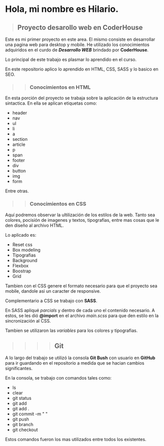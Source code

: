 # Hola, mi nombre es Hilario.

>## Proyecto desarollo web en CoderHouse


Este es mi primer proyecto en este area. El mismo consiste en desarrollar una pagina web para desktop y mobile. He utilizado los conocimientos adquiridos en el curdo de ***Desarrollo WEB*** brindado por **CoderHouse**.

Lo principal de este trabajo es plasmar lo aprendido en el curso.

En este repositorio aplico lo aprendido en HTML, CSS, SASS y lo basico en SEO.



>> ### Conocimientos en HTML
 
 En esta porción del proyecto se trabaja sobre la aplicación de la estructura sintactica. En ella se aplican etiquetas como:

- header
- nav
- ul
- li
- a 
- section
- article
- p
- span
- footer
- div
- button
- img
- form

Entre otras. 

>> ### Conocimientos en CSS

Aquí podremos observar la ultilización de los estilos de la web. Tanto sea colores, pocisión de imagenes y textos, tipografias, entre mas cosas que le den diseño al archivo HTML.

Lo aplicado es:

- Reset css
- Box modeling
- Tipografias
- Background 
- Flexbox
- Boostrap
- Grid

Tambien con el CSS genere el formato necesario para que el proyecto sea mobile, dandole asi un caracter de responsive. 


Complementario a CSS se trabajo con **SASS**.

En SASS apliqué *parcials* y dentro de cada uno el contenido necesario. A estos, se les dió **@import** en el archivo *main.scss* para que den estilo en la sincronización al CSS. 

Tambien se utilizaron las *variables* para los colores y tipografias.

>>>> ## Git

A lo largo del trabajo se utilizó la consola **Git Bush** con usuario en **GitHub** para ir guardando en el repositorio a medida que se hacian cambios significantes. 

En la consola, se trabajo con comandos tales como:

- ls
- clear
- git status
- git add
- git add .
- git commit -m " "
- git push
- git branch
- git checkout

Estos comandos fueron los mas utilizados entre todos los existentes. 


